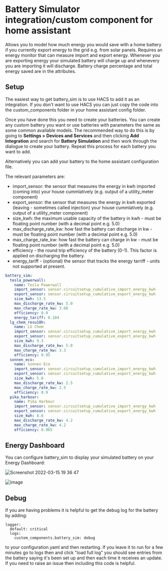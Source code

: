 # Battery Simulator integration/custom component for home assistant

Allows you to model how much energy you would save with a home battery if you currently export energy to the grid e.g. from solar panels. Requires an energy monitor that can measure import and export energy. Whenever you are exporting energy your simulated battery will charge up and whenevery you are importing it will discharge. Battery charge percentage and total energy saved are in the attributes. 

## Setup

The easiest way to get battery_sim is to use HACS to add it as an integration. If you don't want to use HACS you can just copy the code into the custom_components folder in your home assistant config folder. 

Once you have done this you need to create your batteries. You can create any custom battery you want or use batteries with parameters the same as some common available models. The recommended way to do this is by going to **Settings > Devices and Services** and then clicking **Add Integration** and search for **Battery Simulation** and then work through the dialogue to create your battery. Repeat this process for each battery you want to add. 

Alternatively you can add your battery to the home assistant configuration file.

The relevant parameters are:
- import_sensor: the sensor that measures the energy in kwh imported (coming into) your house cummlatively (e.g. output of a utility_meter component)
- export_sensor: the sensor that measures the energy in kwh exported (leaving - sometimes called injection) your house cummlatively (e.g. output of a utility_meter component)
- size_kwh: the maximum usable capacity of the battery in kwh - must be floating point number (with a decimal point e.g. 5.0)
- max_discharge_rate_kw: how fast the battery can discharge in kw - must be floating point number (with a decimal point e.g. 5.0)
- max_charge_rate_kw: how fast the battery can charge in kw - must be floating point number (with a decimal point e.g. 5.0)
- efficiency - the round trip efficiency of the battery (0-1). This factor is applied on discharging the battery.
- energy_tariff - (optional) the sensor that tracks the energy tarriff - units not supported at present.

```yaml
battery_sim:
  tesla_powerwall:
    name: Tesla Powerwall
    import_sensor: sensor.circuitsetup_cumulative_import_energy_kwh
    export_sensor: sensor.circuitsetup_cumulative_export_energy_kwh
    size_kwh: 13.5
    max_discharge_rate_kw: 5.0
    max_charge_rate_kw: 3.68
    efficiency: 0.9
    energy_tariff: 0.184
  lg_chem_resu10h:
    name: LG Chem
    import_sensor: sensor.circuitsetup_cumulative_import_energy_kwh
    export_sensor: sensor.circuitsetup_cumulative_export_energy_kwh
    size_kwh: 9.3
    max_discharge_rate_kw: 5.0
    max_charge_rate_kw: 3.3
    efficiency: 0.95
  sonnen_eco:
    name: Sonnen Eco
    import_sensor: sensor.circuitsetup_cumulative_import_energy_kwh
    export_sensor: sensor.circuitsetup_cumulative_export_energy_kwh
    size_kwh: 5.0
    max_discharge_rate_kw: 2.5
    max_charge_rate_kw: 2.5
    efficiency: 0.9
  pika_harbour:
    name: Pika Harbour
    import_sensor: sensor.circuitsetup_cumulative_import_energy_kwh
    export_sensor: sensor.circuitsetup_cumulative_export_energy_kwh
    size_kwh: 8.6
    max_discharge_rate_kw: 4.2
    max_charge_rate_kw: 4.2
    efficiency: 0.965
   ```

## Energy Dashboard

You can configure battery_sim to display your simulated battery on your Energy Dashboard:

![Screenshot 2022-03-15 19 36 47](https://user-images.githubusercontent.com/79175134/158349586-cfc64761-0614-4067-a18a-5603d2288d7c.png)


![image](https://user-images.githubusercontent.com/79175134/157999078-0174ab36-9f71-47c8-8585-73d6eb3acec8.png)

## Debug

If you are having problems it is helpful to get the debug log for the battery by adding:

```
logger:
  default: critical
  logs:
    custom_components.battery_sim: debug
```

to your configuration.yaml and then restarting. If you leave it to run for a few minutes go to logs then and click "load full log" you should see entries from the battery saying it's been set up and then each time it receives an update. If you need to raise an issue then including this code is helpful.
